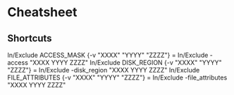 # Cheatsheet

## Shortcuts
In/Exclude ACCESS_MASK {-v "XXXX" "YYYY" "ZZZZ"}        =   In/Exclude -access "XXXX YYYY ZZZZ"
In/Exclude DISK_REGION {-v "XXXX" "YYYY" "ZZZZ"}        =   In/Exclude -disk_region "XXXX YYYY ZZZZ"
In/Exclude FILE_ATTRIBUTES {-v "XXXX" "YYYY" "ZZZZ"}    =   In/Exclude -file_attributes "XXXX YYYY ZZZZ"